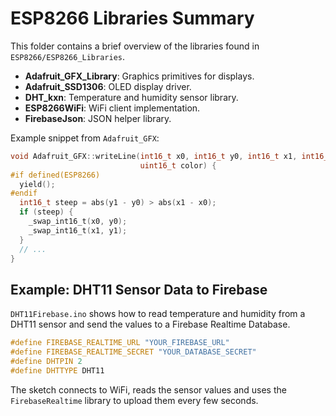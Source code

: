 # ESP8266 Libraries Summary

This folder contains a brief overview of the libraries found in `ESP8266/ESP8266_Libraries`.

- **Adafruit_GFX_Library**: Graphics primitives for displays.
- **Adafruit_SSD1306**: OLED display driver.
- **DHT_kxn**: Temperature and humidity sensor library.
- **ESP8266WiFi**: WiFi client implementation.
- **FirebaseJson**: JSON helper library.

Example snippet from `Adafruit_GFX`:
```cpp
void Adafruit_GFX::writeLine(int16_t x0, int16_t y0, int16_t x1, int16_t y1,
                             uint16_t color) {
#if defined(ESP8266)
  yield();
#endif
  int16_t steep = abs(y1 - y0) > abs(x1 - x0);
  if (steep) {
    _swap_int16_t(x0, y0);
    _swap_int16_t(x1, y1);
  }
  // ...
}
```

## Example: DHT11 Sensor Data to Firebase

`DHT11Firebase.ino` shows how to read temperature and humidity from a DHT11 sensor and send the values to a Firebase Realtime Database.

```cpp
#define FIREBASE_REALTIME_URL "YOUR_FIREBASE_URL"
#define FIREBASE_REALTIME_SECRET "YOUR_DATABASE_SECRET"
#define DHTPIN 2
#define DHTTYPE DHT11
```

The sketch connects to WiFi, reads the sensor values and uses the `FirebaseRealtime` library to upload them every few seconds.
